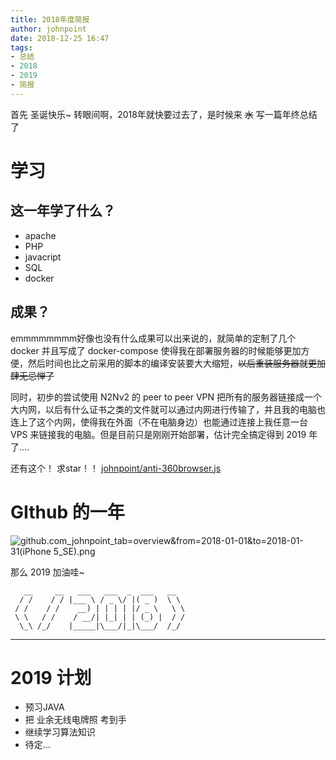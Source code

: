 ```yaml
---
title: 2018年度简报
author: johnpoint
date: 2018-12-25 16:47
tags:
- 总结
- 2018
- 2019
- 简报
---
```

首先 圣诞快乐~
转眼间啊，2018年就快要过去了，是时候来 ~~水~~ 写一篇年终总结了
<!---more--->
# 学习

## 这一年学了什么？

- apache
- PHP
- javacript
- SQL
- docker

## 成果？

emmmmmmmm好像也没有什么成果可以出来说的，就简单的定制了几个 docker 并且写成了 docker-compose 使得我在部署服务器的时候能够更加方便，然后时间也比之前采用的脚本的编译安装要大大缩短，~~以后重装服务器就更加肆无忌惮了~~

同时，初步的尝试使用 N2Nv2 的 peer to peer VPN 把所有的服务器链接成一个大内网，以后有什么证书之类的文件就可以通过内网进行传输了，并且我的电脑也连上了这个内网，使得我在外面（不在电脑身边）也能通过连接上我任意一台 VPS 来链接我的电脑。但是目前只是刚刚开始部署，估计完全搞定得到 2019 年了....

还有这个！
求star！！
[johnpoint/anti-360browser.js](https://github.com/johnpoint/anti-360browser.js)

# GIthub 的一年

![github.com_johnpoint_tab=overview&from=2018-01-01&to=2018-01-31(iPhone 5_SE).png](https://i.loli.net/2018/12/31/5c29bf6820a6c.png)

那么 2019 加油哇~
```
   __     __   ___   ___  _  ___   __  
  / /    / / |___ \ / _ \/ |( _ )  \ \
 / /    / /    __) | | | | |/ _ \   \ \
 \ \   / /    / __/| |_| | | (_) |  / /
  \_\ /_/    |_____|\___/|_|\___/  /_/

```

- - -

# 2019 计划

- 预习JAVA
- 把 业余无线电牌照 考到手
- 继续学习算法知识
- 待定...
